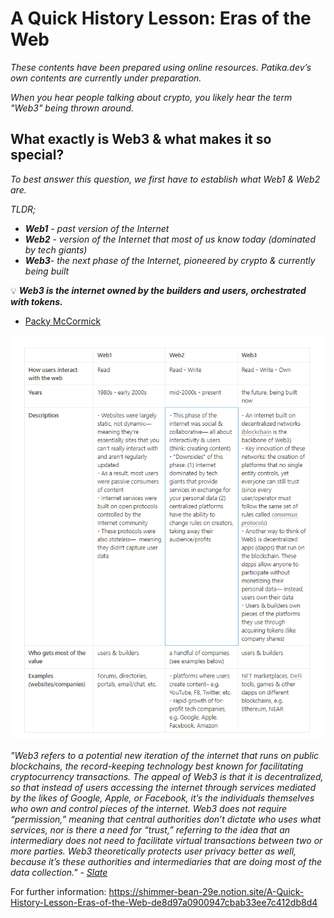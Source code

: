 # A Quick History Lesson: Eras of the Web

_These contents have been prepared using online resources. Patika.dev’s own contents are currently under preparation._

_When you hear people talking about crypto, you likely hear the term "Web3" being thrown around._

## **What exactly is Web3 & what makes it so special?**

_To best answer this question, we first have to establish what Web1 & Web2 are._

_TLDR;_

- _**Web1** - past version of the Internet_
- _**Web2** - version of the Internet that most of us know today (dominated by tech giants)_
- _**Web3**- the next phase of the Internet, pioneered by crypto & currently being built_

💡 _**Web3 is the internet owned by the builders and users, orchestrated with tokens.**_
- [Packy McCormick](https://twitter.com/packyM)

![images](https://raw.githubusercontent.com/Kodluyoruz/taskforce/main/Web3/quickHistoryLessonErasoftheWeb/figures/quickhistorylesson.PNG)

_"Web3 refers to a potential new iteration of the internet that runs on public blockchains, the record-keeping technology best known for facilitating cryptocurrency transactions. The appeal of Web3 is that it is decentralized, so that instead of users accessing the internet through services mediated by the likes of Google, Apple, or Facebook, it’s the individuals themselves who own and control pieces of the internet. Web3 does not require “permission,” meaning that central authorities don’t dictate who uses what services, nor is there a need for “trust,” referring to the idea that an intermediary does not need to facilitate virtual transactions between two or more parties. Web3 theoretically protects user privacy better as well, because it’s these authorities and intermediaries that are doing most of the data collection." - [Slate](https://slate.com/technology/2021/11/web3-explained-crypto-nfts-bored-apes.html)_

For further information: https://shimmer-bean-29e.notion.site/A-Quick-History-Lesson-Eras-of-the-Web-de8d97a0900947cbab33ee7c412db8d4
